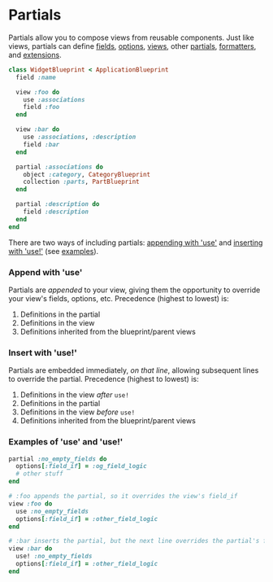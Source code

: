 # Partials

Partials allow you to compose views from reusable components. Just like views, partials can define [fields](./fields.md), [options](./options.md), [views](./views.md), other [partials](./partials.md), [formatters](./formatters.md), and [extensions](./extensions.md).

```ruby
class WidgetBlueprint < ApplicationBlueprint
  field :name

  view :foo do
    use :associations
    field :foo
  end

  view :bar do
    use :associations, :description
    field :bar
  end

  partial :associations do
    object :category, CategoryBlueprint
    collection :parts, PartBlueprint
  end

  partial :description do
    field :description
  end
end
```

There are two ways of including partials: [appending with 'use'](#append-with-use) and [inserting with 'use!'](#inserting-with-use) (see [examples](#examples-of-use-and-use)).

### Append with 'use'

Partials are _appended_ to your view, giving them the opportunity to override your view's fields, options, etc. Precedence (highest to lowest) is:

1. Definitions in the partial
2. Definitions in the view
3. Definitions inherited from the blueprint/parent views

### Insert with 'use!'

Partials are embedded immediately, _on that line_, allowing subsequent lines to override the partial. Precedence (highest to lowest) is:

1. Definitions in the view _after_ `use!`
2. Definitions in the partial
3. Definitions in the view _before_ `use!`
4. Definitions inherited from the blueprint/parent views

### Examples of 'use' and 'use!'

```ruby
partial :no_empty_fields do
  options[:field_if] = :og_field_logic
  # other stuff
end

# :foo appends the partial, so it overrides the view's field_if
view :foo do
  use :no_empty_fields
  options[:field_if] = :other_field_logic
end

# :bar inserts the partial, but the next line overrides the partial's field_if
view :bar do
  use! :no_empty_fields
  options[:field_if] = :other_field_logic
end
```
